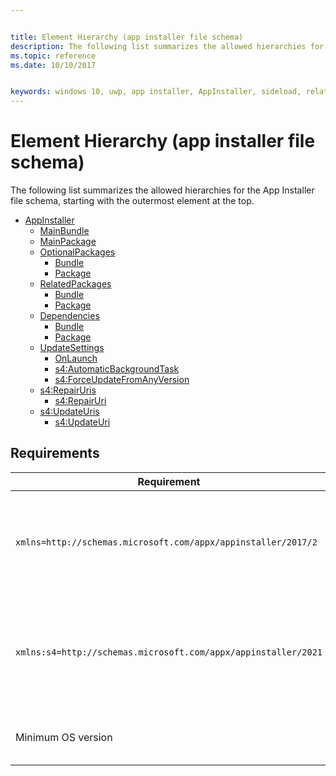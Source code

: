 ```yaml
---


title: Element Hierarchy (app installer file schema)
description: The following list summarizes the allowed hierarchies for the App Installer file schema, starting with the outermost element at the top.
ms.topic: reference
ms.date: 10/10/2017


keywords: windows 10, uwp, app installer, AppInstaller, sideload, related set, optional packages
---
```


# Element Hierarchy (app installer file schema)

The following list summarizes the allowed hierarchies for the App Installer file schema, starting with the outermost element at the top.


* [AppInstaller](element-appinstaller.md)
  * [MainBundle](element-main-bundle.md)
  * [MainPackage](element-main-package.md)
  * [OptionalPackages](element-optional-packages.md)  
    * [Bundle](element-bundle.md)  
    * [Package](element-package.md)
  * [RelatedPackages](element-related-packages.md)  
    * [Bundle](element-bundle.md) 
    * [Package](element-package.md)
  * [Dependencies](element-dependencies.md)  
    * [Bundle](element-bundle.md)  
    * [Package](element-package.md)
  * [UpdateSettings](element-update-settings.md)
    * [OnLaunch](element-onlaunch.md)
    * [s4:AutomaticBackgroundTask](element-s4-automaticbackgroundtask.md)
    * [s4:ForceUpdateFromAnyVersion](element-s4-forceupdatefromanyversion.md)
  * [s4:RepairUris](element-s4-repairuris.md)
    * [s4:RepairUri](element-s4-repairuri.md)
  * [s4:UpdateUris](element-s4-updateuris.md)
    * [s4:UpdateUri](element-s4-updateuri.md)

## Requirements

| Requirement | Value |
| ---------------| -------------------------------------------------------------|
| `xmlns=http://schemas.microsoft.com/appx/appinstaller/2017/2` | This namespace is required for features introduced in Windows 10, version 1803. |
| `xmlns:s4=http://schemas.microsoft.com/appx/appinstaller/2021` | This namespace is required for features introduced in Windows version 21H2 build 22000 |
| Minimum OS version | Windows 10 version 1803 build 17134 |
